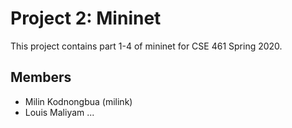 # Project 2: Mininet
This project contains part 1-4 of mininet for CSE 461 Spring 2020.

## Members
- Milin Kodnongbua (milink)
- Louis Maliyam ...
